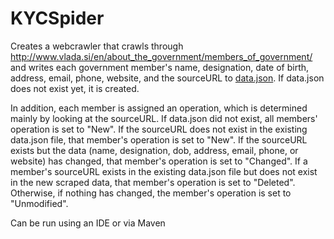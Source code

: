 # KYCSpider
Creates a webcrawler that crawls through http://www.vlada.si/en/about_the_government/members_of_government/ and writes each government member's name, designation, date of birth, address, email, phone, website, and the sourceURL to [data.json](KYCSpider/data.json). If data.json does not exist yet, it is created.

In addition, each member is assigned an operation, which is determined mainly by looking at the sourceURL. If data.json did not exist, all members' operation is set to "New". If the sourceURL does not exist in the existing data.json file, that member's operation is set to "New". If the sourceURL exists but the data (name, designation, dob, address, email, phone, or website) has changed, that member's operation is set to "Changed". If a member's sourceURL exists in the existing data.json file but does not exist in the new scraped data, that member's operation is set to "Deleted". Otherwise, if nothing has changed, the member's operation is set to "Unmodified".

Can be run using an IDE or via Maven
